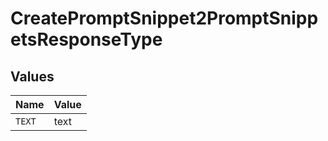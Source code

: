 # CreatePromptSnippet2PromptSnippetsResponseType


## Values

| Name   | Value  |
| ------ | ------ |
| `TEXT` | text   |
